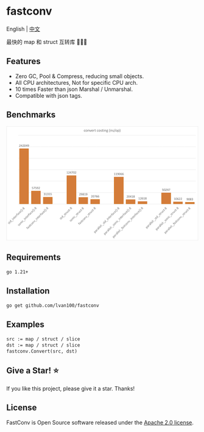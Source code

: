 # fastconv

English | [中文](README_ZH_CN.md)

最快的 map 和 struct 互转库 🚀🚀🚀

## Features

- Zero GC, Pool & Compress, reducing small objects.
- All CPU architectures, Not for specific CPU arch.
- 10 times Faster than json Marshal / Unmarshal.
- Compatible with json tags.

## Benchmarks

![Benchmarks.png](Benchmarks.png)

## Requirements

```
go 1.21+
```

## Installation

```
go get github.com/lvan100/fastconv
```

## Examples

```
src := map / struct / slice
dst := map / struct / slice
fastconv.Convert(src, dst)
```

## Give a Star! ⭐

If you like this project, please give it a star. Thanks!

## License

FastConv is Open Source software released under the
[Apache 2.0 license](https://www.apache.org/licenses/LICENSE-2.0.html).
